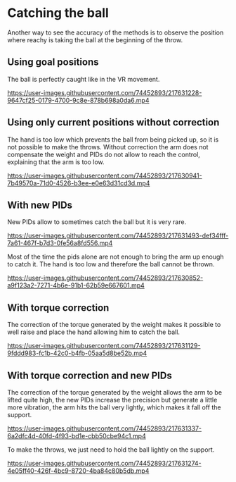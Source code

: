 # Catching the ball

Another way to see the accuracy of the methods is to observe the position where reachy is taking the ball at the beginning of the throw.

## Using goal positions

The ball is perfectly caught like in the VR movement.

https://user-images.githubusercontent.com/74452893/217631228-9647cf25-0179-4700-9c8e-878b698a0da6.mp4

## Using only current positions without correction 

The hand is too low which prevents the ball from being picked up, so it is not possible to make the throws. Without correction the arm does not compensate the weight and PIDs do not allow to reach the control, explaining that the arm is too low.

https://user-images.githubusercontent.com/74452893/217630941-7b49570a-71d0-4526-b3ee-e0e63d31cd3d.mp4

## With new PIDs

New PIDs allow to sometimes catch the ball but it is very rare.

https://user-images.githubusercontent.com/74452893/217631493-def34fff-7a61-467f-b7d3-0fe56a8fd556.mp4

Most of the time the pids alone are not enough to bring the arm up enough to catch it. The hand is too low and therefore the ball cannot be thrown.

https://user-images.githubusercontent.com/74452893/217630852-a9f123a2-7271-4b6e-91b1-62b59e667601.mp4

## With torque correction

The correction of the torque generated by the weight makes it possible to well raise and place the hand allowing him to catch the ball.

https://user-images.githubusercontent.com/74452893/217631129-9fddd983-fc1b-42c0-b4fb-05aa5d8be52b.mp4

## With torque correction and new PIDs

The correction of the torque generated by the weight allows the arm to be lifted quite high, the new PIDs increase the precision but generate a little more vibration, the arm hits the ball very lightly, which makes it fall off the support. 

https://user-images.githubusercontent.com/74452893/217631337-6a2dfc4d-40fd-4f93-bd1e-cbb50cbe94c1.mp4

To make the throws, we just need to hold the ball lightly on the support.

https://user-images.githubusercontent.com/74452893/217631274-4e05ff40-426f-4bc9-8720-4ba84c80b5db.mp4
